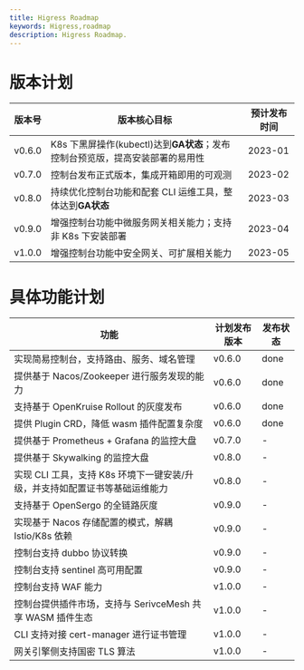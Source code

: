 ```yaml
---
title: Higress Roadmap
keywords: Higress,roadmap
description: Higress Roadmap.
---
```


# 版本计划

| 版本号  | 版本核心目标 | 预计发布时间 |
| ------- | -----------  | -----------  |
| v0.6.0  | K8s 下黑屏操作(kubectl)达到**GA状态**；发布控制台预览版，提高安装部署的易用性   | 2023-01   |
| v0.7.0  | 控制台发布正式版本，集成开箱即用的可观测   | 2023-02   |
| v0.8.0  | 持续优化控制台功能和配套 CLI 运维工具，整体达到**GA状态**   | 2023-03   |
| v0.9.0  | 增强控制台功能中微服务网关相关能力；支持非 K8s 下安装部署   | 2023-04   |
| v1.0.0  | 增强控制台功能中安全网关、可扩展相关能力   | 2023-05   |


# 具体功能计划 

| 功能                    | 计划发布版本 | 发布状态 |
| ----------------------  | -----------  | -------  |
| 实现简易控制台，支持路由、服务、域名管理 | v0.6.0 | done |
| 提供基于 Nacos/Zookeeper 进行服务发现的能力 | v0.6.0 | done |
| 支持基于 OpenKruise Rollout 的灰度发布  | v0.6.0 | done |
| 提供 Plugin CRD，降低 wasm 插件配置复杂度  | v0.6.0 | done |
| 提供基于 Prometheus + Grafana 的监控大盘  | v0.7.0 | - |
| 提供基于 Skywalking 的监控大盘  | v0.8.0 | - |
| 实现 CLI 工具，支持 K8s 环境下一键安装/升级，并支持如配置证书等基础运维能力 | v0.8.0 | - |
| 支持基于 OpenSergo 的全链路灰度  | v0.9.0 | - |
| 实现基于 Nacos 存储配置的模式，解耦 Istio/K8s 依赖  | v0.9.0 | - |
| 控制台支持 dubbo 协议转换  | v0.9.0 | - |
| 控制台支持 sentinel 高可用配置  | v0.9.0 | - |
| 控制台支持 WAF 能力  | v1.0.0 | - |
| 控制台提供插件市场，支持与 SerivceMesh 共享 WASM 插件生态   | v1.0.0 | - |
| CLI 支持对接 cert-manager 进行证书管理   | v1.0.0 | - |
| 网关引擎侧支持国密 TLS 算法   | v1.0.0 | - |
 

